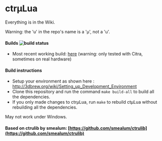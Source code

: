 # ctrµLua

Everything is in the Wiki.

Warning: the 'u' in the repo's name is a 'µ', not a 'u'.

#### Builds ![build status](http://thomas99.no-ip.org:3000/ctrulua.png)

* Most recent working build: [here](thomas99.no-ip.org:3000/ctrulua/builds/latest/artifacts/ctruLua.3dsx) (warning: only tested with Citra, sometimes on real hardware)

#### Build instructions

* Setup your environment as shown here : http://3dbrew.org/wiki/Setting_up_Development_Environment
* Clone this repository and run the command `make build-all` to build all the dependencies.
* If you only made changes to ctrµLua, run `make` to rebuild ctµLua without rebuilding all the dependencies.

May not work under Windows.

#### Based on ctrulib by smealum: [https://github.com/smealum/ctrulib](https://github.com/smealum/ctrulib)

